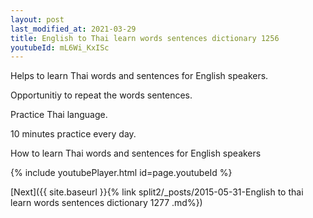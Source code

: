 ```yaml
---
layout: post
last_modified_at: 2021-03-29
title: English to Thai learn words sentences dictionary 1256 
youtubeId: mL6Wi_KxISc
---
```

 
 
Helps to learn Thai words and sentences for English speakers.

Opportunitiy to repeat the words sentences. 

Practice Thai language. 
 
10 minutes practice every day. 
 
How to learn Thai words and sentences for English speakers 
 
{% include youtubePlayer.html id=page.youtubeId %}
 
 
[Next]({{ site.baseurl }}{% link  split2/_posts/2015-05-31-English to thai learn words sentences dictionary 1277 .md%})
 
